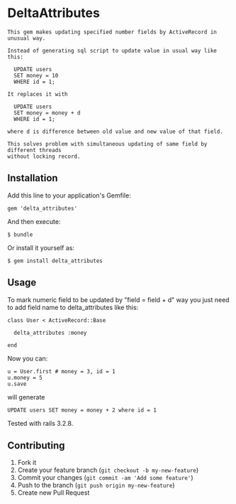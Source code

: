 # DeltaAttributes

    This gem makes updating specified number fields by ActiveRecord in unusual way.

    Instead of generating sql script to update value in usual way like this:

      UPDATE users
      SET money = 10
      WHERE id = 1;

    It replaces it with

      UPDATE users
      SET money = money + d
      WHERE id = 1;

    where d is difference between old value and new value of that field.

    This solves problem with simultaneous updating of same field by different threads
    without locking record.

## Installation

Add this line to your application's Gemfile:

    gem 'delta_attributes'

And then execute:

    $ bundle

Or install it yourself as:

    $ gem install delta_attributes

## Usage

  To mark numeric field to be updated by "field = field + d" way you just need to add field
  name to delta_attributes like this:

    class User < ActiveRecord::Base

      delta_attributes :money

    end

  Now you can:

    u = User.first # money = 3, id = 1
    u.money = 5
    u.save

  will generate

    UPDATE users SET money = money + 2 where id = 1

  Tested with rails 3.2.8.

## Contributing

1. Fork it
2. Create your feature branch (`git checkout -b my-new-feature`)
3. Commit your changes (`git commit -am 'Add some feature'`)
4. Push to the branch (`git push origin my-new-feature`)
5. Create new Pull Request
